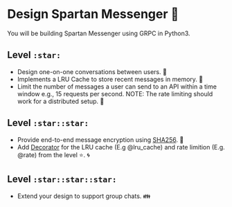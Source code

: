 # Design Spartan Messenger :speech_balloon:

You will be building Spartan Messenger using GRPC in Python3.

## Level `:star:`
- Design one-on-one conversations between users. :couple:
- Implements a LRU Cache to store recent messages in memory. :floppy_disk:
- Limit the number of messages a user can send to an API within a time window e.g., 15 requests per second. NOTE: The rate limiting should work for a distributed setup. :vertical_traffic_light:


## Level `:star::star:`
- Provide end-to-end message encryption using [SHA256](https://docs.python.org/3/library/hashlib.html). :key: 
- Add [Decorator](https://www.python-course.eu/python3_decorators.php) for the LRU cache (E.g @lru_cache) and rate limition (E.g. @rate) from the level :star:. :cyclone:

## Level `:star::star::star:`
- Extend your design to support group chats. :family:

